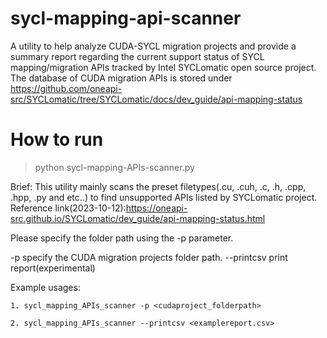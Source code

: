 # sycl-mapping-api-scanner
A utility to help analyze CUDA-SYCL migration projects and provide a summary report regarding the current support status of SYCL mapping/migration APIs tracked by Intel SYCLomatic open source project. The database of CUDA migration APIs is stored under https://github.com/oneapi-src/SYCLomatic/tree/SYCLomatic/docs/dev_guide/api-mapping-status

# How to run 
>
> python sycl-mapping-APIs-scanner.py

Brief:
  This utility mainly scans the preset filetypes(.cu, .cuh, .c, .h, .cpp, .hpp, .py and etc..) to find unsupported APIs listed by SYCLomatic project. Reference link(2023-10-12):https://oneapi-src.github.io/SYCLomatic/dev_guide/api-mapping-status.html

  Please specify the folder path using the -p parameter.

  -p <projectfolderpath>     specify the CUDA migration projects folder path.
  --printcsv                 print report(experimental)

Example usages:

    1. sycl_mapping_APIs_scanner -p <cudaproject_folderpath>

    2. sycl_mapping_APIs_scanner --printcsv <examplereport.csv>
